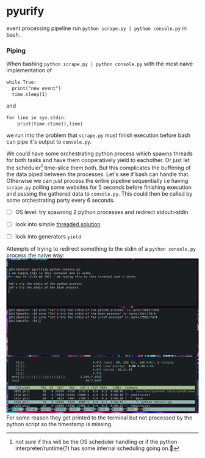 # pyurify
event processing pipeline
run `python scrape.py | python console.py` in bash.

### Piping
When bashing `python scrape.py | python console.py` with the most naive implementation of 
```
while True:
  print("new event")
  time.sleep(1)
```
and
```
for line in sys.stdin:
    print(time.ctime(),line)
```
we run into the problem that `scrape.py` must finish execution before bash can pipe it's output to `console.py`.

We could have some orchestrating python process which spawns threads for both tasks and have them cooperatively yield to eachother. Or just let the scheduler[^1] time-slice them both.
But this complicates the buffering of the data piped between the processes. Let's see if bash can handle that.
Otherwise we can just process the entire pipeline sequentially i.e having `scrape.py` polling some websites for 5 seconds before finishing execution and passing the gathered data to `console.py`.
This could then be called by some orchestrating party every 6 seconds.

- [ ] OS level: try spawning 2 python processes and redirect stdout>stdin
- [ ] look into simple [threaded solution](https://docs.python.org/3/library/threading.html#condition-objects)
- [ ] look into generators `yield`


Attempts of trying to redirect something to the stdin of a `python console.py` process the naive way:
![OS-level piping attempt](/assets/proc_stdin.png)
For some reason they get printed to the terminal but not processed by the python script so the timestamp is missing.

[^1]: not sure if this will be the OS scheduler handling or if the python interpreter/runtime(?) has some internal scheduling going on.🤔 
